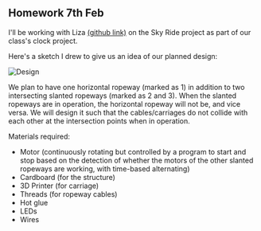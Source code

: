 ## Homework 7th Feb

I'll be working with Liza [(github link)](https://github.com/lizadat/MachineLab/blob/main/homework_07Feb.md) on the Sky Ride project as part of our class's clock project.

Here's a sketch I drew to give us an idea of our planned design:

![Design](https://github.com/rs7358/MachineLab/blob/main/pictures/penup_20240206_012837.jpg)

We plan to have one horizontal ropeway (marked as 1) in addition to two intersecting slanted ropeways (marked as 2 and 3). When the slanted ropeways are in operation, the horizontal ropeway will not be, and vice versa. We will design it such that the cables/carriages do not collide with each other at the intersection points when in operation.

Materials required:
- Motor (continuously rotating but controlled by a program to start and stop based on the detection of whether the motors of the other slanted ropeways are working, with time-based alternating)
- Cardboard (for the structure)
- 3D Printer (for carriage)
- Threads (for ropeway cables)
- Hot glue
- LEDs
- Wires
